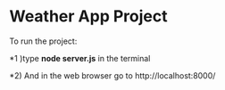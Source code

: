 # Weather App Project

To run the project:

*1 )type **node server.js** in the terminal

*2) And in the web browser go to http://localhost:8000/
